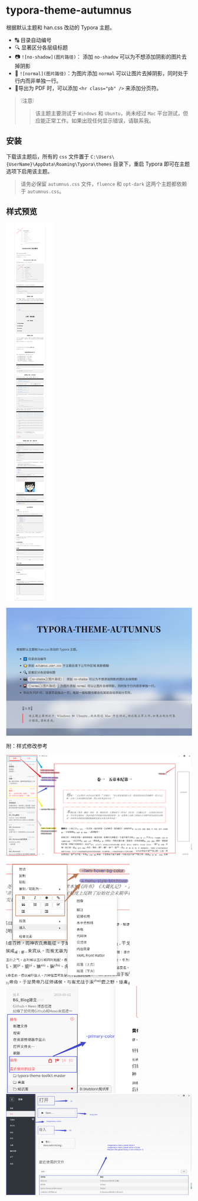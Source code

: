 # typora-theme-autumnus

根据默认主题和 han.css 改动的 Typora 主题。

+ 🔠 目录自动编号
+ 🔍 显著区分各层级标题
+ 📷 `![no-shadow](图片路径)`： 添加 `no-shadow` 可以为不想添加阴影的图片去掉阴影
+ 🎴 `![normal](图片路径)`：为图片添加 `normal` 可以让图片去掉阴影，同时处于行内而非单独一行。
+ 📖导出为 PDF 时，可以添加 `<hr class="pb" />` 来添加分页符。

> ❕注意❕
>
> > 该主题主要测试于  `Windows` 和 `Ubuntu`，尚未经过 `Mac` 平台测试，但应能正常工作。如果出现任何显示错误，请联系我。

## 安装

下载该主题后，所有的 `css` 文件置于 `C:\Users\{UserName}\AppData\Roaming\Typora\themes` 目录下，重启 Typora 即可在主题选项下启用该主题。

> 请务必保留 `autumnus.css` 文件，`fluence` 和 `opt-dark` 这两个主题都依赖于 `autumnus.css`。

## 样式预览

![](https://raw.githubusercontent.com/Soanguy/imgbak/master/img/主题预览.png)

![ ](https://raw.githubusercontent.com/Soanguy/imgbak/master/img/Fluent.png)

附：样式修改参考

<img src="https://raw.githubusercontent.com/Soanguy/imgbak/master/img/Snipaste_2020-08-12_14-26-49.png" style="zoom:60%;" />

<img src="https://raw.githubusercontent.com/Soanguy/imgbak/master/img/Snipaste_2020-08-12_14-30-45.png" style="zoom:60%;" />

<img src="https://raw.githubusercontent.com/Soanguy/imgbak/master/img/Snipaste_2020-08-12_14-32-56.png" style="zoom:60%;" />

<img src="https://raw.githubusercontent.com/Soanguy/imgbak/master/img/Snipaste_2020-08-12_14-38-01.png" style="zoom:60%;" />